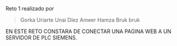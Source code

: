 Reto 1  realizado por

> Gorka Uriarte
> Unai Díez
> Ameer Hamza
> Bruk bruk








EN ESTE RETO CONSTARA DE CONECTAR UNA PAGINA WEB A UN SERVIDOR DE PLC SIEMENS.
